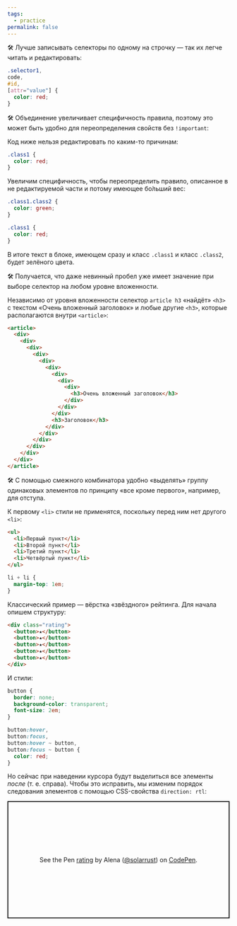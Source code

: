 ```yaml
---
tags:
  - practice
permalink: false
---
```


🛠 Лучше записывать селекторы по одному на строчку — так их легче читать и редактировать:

```css
.selector1,
code,
#id,
[attr="value"] {
  color: red;
}
```

🛠 Объединение увеличивает специфичность правила, поэтому это может быть удобно для переопределения свойств без `!important`:

Код ниже нельзя редактировать по каким-то причинам:

```css
.class1 {
  color: red;
}
```

Увеличим специфичность, чтобы переопределить правило, описанное в не редактируемой части и потому имеющее бо́льший вес:

```css
.class1.class2 {
  color: green;
}

.class1 {
  color: red;
}
```

В итоге текст в блоке, имеющем сразу и класс `.class1` и класс `.class2`, будет зелёного цвета.

🛠 Получается, что даже невинный пробел уже имеет значение при выборе селектор на любом уровне вложенности.

Независимо от уровня вложенности селектор `article h3` «найдёт» `<h3>` с текстом «Очень вложенный заголовок» и любые другие `<h3>`, которые располагаются внутри `<article>`:

```html
<article>
  <div>
    <div>
      <div>
        <div>
          <div>
            <div>
              <div>
                <div>
                  <div>
                    <h3>Очень вложенный заголовок</h3>
                  </div>
                </div>
              </div>
              <h3>Заголовок</h3>
            </div>
          </div>
        </div>
      </div>
    </div>
  </div>
</article>
```

🛠 С помощью смежного комбинатора удобно «выделять» группу одинаковых элементов по принципу «все кроме первого», например, для отступа.

К первому `<li>` стили не применятся, поскольку перед ним нет другого `<li>`:

```html
<ul>
  <li>Первый пункт</li>
  <li>Второй пункт</li>
  <li>Третий пункт</li>
  <li>Четвёртый пункт</li>
</ul>
```

```css
li + li {
  margin-top: 1em;
}
```

Классический пример — вёрстка «звёздного» рейтинга. Для начала опишем структуру:

```html
<div class="rating">
  <button>★</button>
  <button>★</button>
  <button>★</button>
  <button>★</button>
  <button>★</button>
</div>
```

И стили:

```css
button {
  border: none;
  background-color: transparent;
  font-size: 2em;
}

button:hover,
button:focus,
button:hover ~ button,
button:focus ~ button {
  color: red;
}
```

Но сейчас при наведении курсора будут выделиться все элементы _после_ (т. е. справа). Чтобы это исправить, мы изменим порядок следования элементов с помощью CSS-свойства `direction: rtl`:

<p class="codepen" data-height="265" data-theme-id="light" data-default-tab="css,result" data-user="solarrust" data-slug-hash="xxRjBJx" style="height: 265px; box-sizing: border-box; display: flex; align-items: center; justify-content: center; border: 2px solid; margin: 1em 0; padding: 1em;" data-pen-title="rating">
  <span>See the Pen <a href="https://codepen.io/solarrust/pen/xxRjBJx">
  rating</a> by Alena (<a href="https://codepen.io/solarrust">@solarrust</a>)
  on <a href="https://codepen.io">CodePen</a>.</span>
</p>
<script async src="https://cpwebassets.codepen.io/assets/embed/ei.js"></script>
